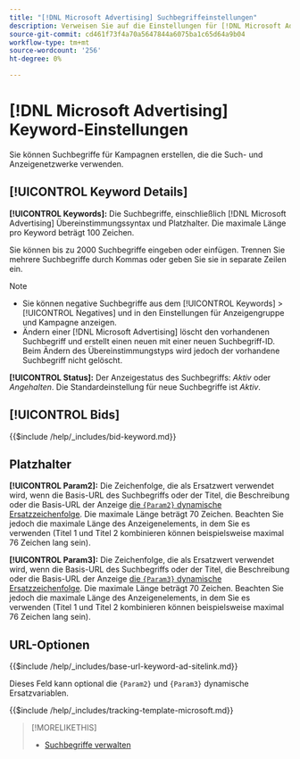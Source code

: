```yaml
---
title: "[!DNL Microsoft Advertising] Suchbegriffeinstellungen"
description: Verweisen Sie auf die Einstellungen für [!DNL Microsoft Advertising] Suchbegriffe.
source-git-commit: cd461f73f4a70a5647844a6075ba1c65d64a9b04
workflow-type: tm+mt
source-wordcount: '256'
ht-degree: 0%

---
```


# [!DNL Microsoft Advertising] Keyword-Einstellungen

Sie können Suchbegriffe für Kampagnen erstellen, die die Such- und Anzeigenetzwerke verwenden.

## [!UICONTROL Keyword Details]

**[!UICONTROL Keywords]:** Die Suchbegriffe, einschließlich [!DNL Microsoft Advertising] Übereinstimmungssyntax und Platzhalter. Die maximale Länge pro Keyword beträgt 100 Zeichen.

Sie können bis zu 2000 Suchbegriffe eingeben oder einfügen. Trennen Sie mehrere Suchbegriffe durch Kommas oder geben Sie sie in separate Zeilen ein.

>[!NOTE]
>
>* Sie können negative Suchbegriffe aus dem [!UICONTROL Keywords] > [!UICONTROL Negatives] und in den Einstellungen für Anzeigengruppe und Kampagne anzeigen.
>* Ändern einer [!DNL Microsoft Advertising] löscht den vorhandenen Suchbegriff und erstellt einen neuen mit einer neuen Suchbegriff-ID. Beim Ändern des Übereinstimmungstyps wird jedoch der vorhandene Suchbegriff nicht gelöscht.


**[!UICONTROL Status]:** Der Anzeigestatus des Suchbegriffs: *Aktiv* oder *Angehalten*. Die Standardeinstellung für neue Suchbegriffe ist *Aktiv*.

## [!UICONTROL Bids]

<!-- **[!UICONTROL Bid]:** -->

{{$include /help/_includes/bid-keyword.md}}

## Platzhalter

**[!UICONTROL Param2]:** Die Zeichenfolge, die als Ersatzwert verwendet wird, wenn die Basis-URL des Suchbegriffs oder der Titel, die Beschreibung oder die Basis-URL der Anzeige [die `{Param2}` dynamische Ersatzzeichenfolge](https://help.bingads.microsoft.com/#apex/3/en/53079/0). Die maximale Länge beträgt 70 Zeichen. Beachten Sie jedoch die maximale Länge des Anzeigenelements, in dem Sie es verwenden (Titel 1 und Titel 2 kombinieren können beispielsweise maximal 76 Zeichen lang sein).

**[!UICONTROL Param3]:** Die Zeichenfolge, die als Ersatzwert verwendet wird, wenn die Basis-URL des Suchbegriffs oder der Titel, die Beschreibung oder die Basis-URL der Anzeige [die `{Param3}` dynamische Ersatzzeichenfolge](https://help.bingads.microsoft.com/#apex/3/en/53079/0). Die maximale Länge beträgt 70 Zeichen. Beachten Sie jedoch die maximale Länge des Anzeigenelements, in dem Sie es verwenden (Titel 1 und Titel 2 kombinieren können beispielsweise maximal 76 Zeichen lang sein).

## URL-Optionen

<!-- **[!UICONTROL Base URl]:** -->

{{$include /help/_includes/base-url-keyword-ad-sitelink.md}}

Dieses Feld kann optional die `{Param2}` und `{Param3}` dynamische Ersatzvariablen.

<!-- **[!UICONTROL Tracking Template]:** -->

{{$include /help/_includes/tracking-template-microsoft.md}}

>[!MORELIKETHIS]
>
>* [Suchbegriffe verwalten](/help/search-social-commerce/campaign-management/campaigns/keyword-manage.md)

